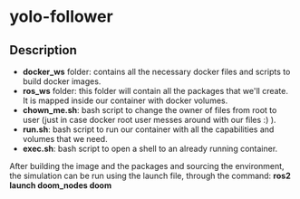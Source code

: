 # yolo-follower



## Description

* **docker\_ws** folder: contains all the necessary docker files and scripts to build docker images.
* **ros\_ws** folder: this folder will contain all the packages that we'll create. It is mapped inside our container with docker volumes. 
* **chown\_me.sh**: bash script to change the owner of files from root to user (just in case docker root user messes around with our files :) ).
* **run.sh**: bash script to run our container with all the capabilities and volumes that we need.
* **exec.sh**: bash script to open a shell to an already running container.



After building the image and the packages and sourcing the environment, the simulation can be run using the launch file, through the command: **ros2 launch doom\_nodes doom**





